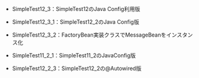 
* SimpleTest12_3：SimpleTest12のJava Config利用版
* SimpleTest12_3_1：SimpleTest12_2のJava Config版
* SimpleTest12_3_2：FactoryBean実装クラスでMessageBeanをインスタンス化
	
* SimpleTest11_2_1：SimpleTest11_2のJavaConfig版
	
* SimpleTest12_2_3：SimpleTest12_2の@Autowired版

